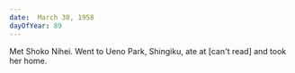 ```yaml
---
date:  March 30, 1958
dayOfYear: 89
---
```

Met Shoko Nihei. Went to Ueno Park, Shingiku, ate at [can't read] and took her home.